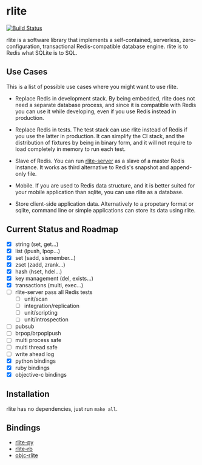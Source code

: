 rlite
=====

[![Build Status](https://travis-ci.org/seppo0010/rlite.svg?branch=master)](https://travis-ci.org/seppo0010/rlite)

rlite is a software library that implements a self-contained, serverless, zero-configuration, transactional Redis-compatible database engine. rlite is to Redis what SQLite is to SQL.

Use Cases
---------

This is a list of possible use cases where you might want to use rlite.

- Replace Redis in development stack. By being embedded, rlite does not need a
separate database process, and since it is compatible with Redis you can use it
while developing, even if you use Redis instead in production.

- Replace Redis in tests. The test stack can use rlite instead of Redis if you
use the latter in production. It can simplify the CI stack, and the
distribution of fixtures by being in binary form, and it will not require to
load completely in memory to run each test.

- Slave of Redis. You can run [rlite-server](https://github.com/seppo0010/rlite-server)
as a slave of a master Redis instance. It works as third alternative to Redis's
snapshot and append-only file.

- Mobile. If you are used to Redis data structure, and it is better suited for
your mobile application than sqlite, you can use rlite as a database.

- Store client-side application data. Alternatively to a propetary format or
sqlite, command line or simple applications can store its data using rlite.

Current Status and Roadmap
--------------------------

- [x] string (set, get...)
- [x] list (lpush, lpop...)
- [x] set (sadd, sismember...)
- [x] zset (zadd, zrank...)
- [x] hash (hset, hdel...)
- [x] key management (del, exists...)
- [x] transactions (multi, exec...)
- [ ] rlite-server pass all Redis tests
  - [ ] unit/scan
  - [ ] integration/replication
  - [ ] unit/scripting
  - [ ] unit/introspection
- [ ] pubsub
- [ ] brpop/brpoplpush
- [ ] multi process safe
- [ ] multi thread safe
- [ ] write ahead log
- [x] python bindings
- [x] ruby bindings
- [x] objective-c bindings

Installation
------------

rlite has no dependencies, just run `make all`.

Bindings
-------

- [rlite-py](https://github.com/seppo0010/rlite-py)
- [rlite-rb](https://github.com/seppo0010/rlite-rb)
- [objc-rlite](https://github.com/seppo0010/objc-rlite)
